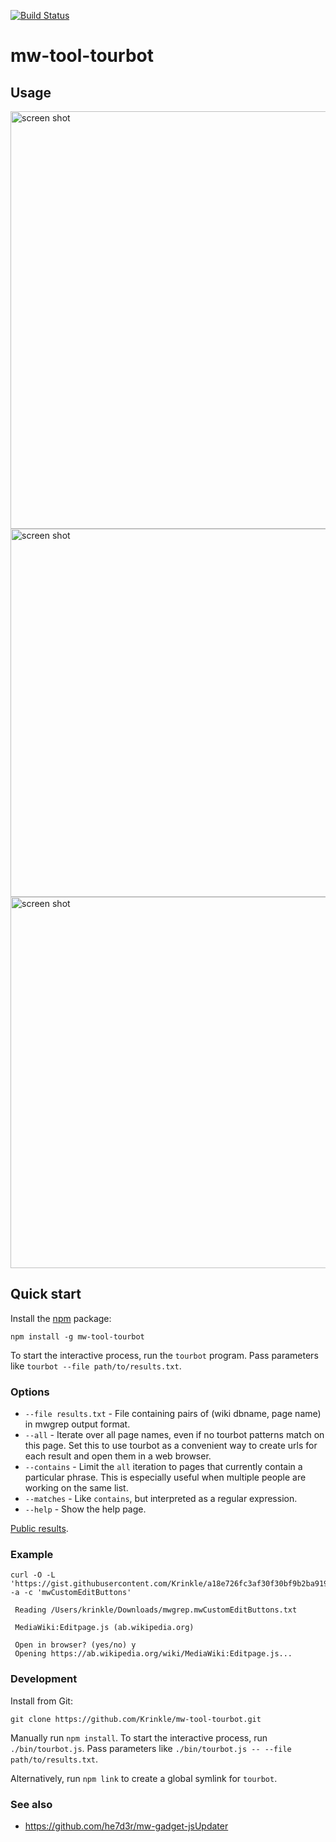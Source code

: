 [![Build Status](https://travis-ci.org/Krinkle/mw-tool-tourbot.svg?branch=master)](https://travis-ci.org/Krinkle/mw-tool-tourbot)

# mw-tool-tourbot

## Usage

<img width="668" alt="screen shot" src="https://cloud.githubusercontent.com/assets/156867/24174412/b148335c-0e4d-11e7-9ef4-ada243de1fe7.png">
<img width="589" alt="screen shot" src="https://cloud.githubusercontent.com/assets/156867/24174411/b14480c2-0e4d-11e7-8fcb-1c794d22f310.png">
<img width="594" alt="screen shot" src="https://cloud.githubusercontent.com/assets/156867/16357410/220259be-3af6-11e6-9479-c4205972e3bf.png">

## Quick start

Install the [npm](https://npmjs.org/) package:

```
npm install -g mw-tool-tourbot
```

To start the interactive process, run the `tourbot` program.
Pass parameters like `tourbot --file path/to/results.txt`.


### Options

* `--file results.txt` - File containing pairs of (wiki dbname, page name) in mwgrep output format.
* `--all` - Iterate over all page names, even if no tourbot patterns match on this page. Set this
  to use tourbot as a convenient way to create urls for each result and open them in a web browser.
* `--contains` - Limit the `all` iteration to pages that currently contain a particular phrase.
  This is especially useful when multiple people are working on the same list.
* `--matches` - Like `contains`, but interpreted as a regular expression.
* `--help` - Show the help page.

[Public results](https://gist.github.com/Krinkle/a18e726fc3af30f30bf9b2ba919820b5).


### Example

```
curl -O -L 'https://gist.githubusercontent.com/Krinkle/a18e726fc3af30f30bf9b2ba919820b5/raw/b32b7c3fd646f0ef3f1ba865f1c342d23195c5f5/mwgrep.mwCustomEditButtons.txt -a -c 'mwCustomEditButtons'

 Reading /Users/krinkle/Downloads/mwgrep.mwCustomEditButtons.txt

 MediaWiki:Editpage.js (ab.wikipedia.org)

 Open in browser? (yes/no) y
 Opening https://ab.wikipedia.org/wiki/MediaWiki:Editpage.js...
```


### Development

Install from Git:

```
git clone https://github.com/Krinkle/mw-tool-tourbot.git
````

Manually run `npm install`. To start the interactive process, run `./bin/tourbot.js`.
Pass parameters like `./bin/tourbot.js -- --file path/to/results.txt`.

Alternatively, run `npm link` to create a global symlink for `tourbot`.

### See also
* https://github.com/he7d3r/mw-gadget-jsUpdater
